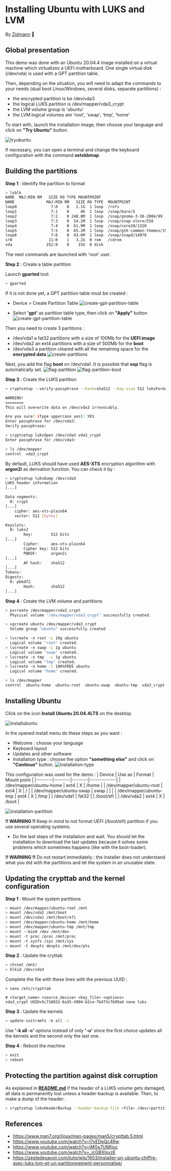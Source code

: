 # Installing Ubuntu with LUKS and LVM
By [Zidmann](mailto:emmanuel.zidel@gmail.com) :bow:

## Global presentation
This demo was done with an Ubuntu 20.04.4 image installed on a virtual machine which virtualizes a UEFI motherboard.
One single virtual disk (/dev/vda) is used with a GPT partition table.

Then, depending on the situation, you will need to adapt the commands to your needs (dual boot Linux/Windows, several disks, separate partitions) :
* the encrypted partition is be /dev/vda3
* the logical LUKS partition is /dev/mapper/vda3_crypt
* the LVM volume group is 'ubuntu'
* the LVM logical volumes are 'root', 'swap', 'tmp', 'home'

To start with, launch the installation image, then choose your language and click on **"Try Ubuntu"** button.

![tryubuntu](./img/install_01_tryubuntu.png)

If necessary, you can open a terminal and change the keyboard configuration with the command **setxkbmap**.

## Building the partitions

**Step 1** : Identify the partition to format
```bash
> lsblk
NAME  MAJ:MIN RM   SIZE RO TYPE MOUNTPOINT
NAME              MAJ:MIN RM   SIZE RO TYPE  MOUNTPOINT
loop0               7:0    0   2.1G  1 loop  /rofs
loop1               7:1    0     4K  1 loop  /snap/bare/5
loop2               7:2    0 248.8M  1 loop  /snap/gnome-3-38-2004/99
loop3               7:3    0  54.2M  1 loop  /snap/snap-store/558
loop4               7:4    0  61.9M  1 loop  /snap/core20/1328
loop5               7:5    0  65.2M  1 loop  /snap/gtk-common-themes/1519
loop6               7:6    0  43.6M  1 loop  /snap/snapd/14978
sr0                11:0    1   3.2G  0 rom   /cdrom
vda               252:0    0    15G  0 disk                                <------------------- here
```

The next commands are launched with 'root' user.

**Step 2** : Create a table partition

Launch **gparted** tool.
```bash
> gparted
```

If it is not done yet, a GPT partition table must be created :
* Device > Create Partition Table
![create-gpt-partition-table](./img/install_02_creategptpartitiontable.png)

* Select **'gpt'** as partition table type, then click on **"Apply"** button
![create-gpt-partition-table](./img/install_03_creategptpartitiontable.png)

Then you need to create 3 partitions :
* /dev/vda1 a fat32 partitions with a size of 100Mb for the **UEFI image**
* /dev/vda2 an ext4 partitions with a size of 500Mb for the **boot**
* /dev/vda3 a partition cleared with all the remaining space for the **encrypted data**
![create-partitions](./img/install_04_createpartitions.png)

Next, you add the flag **boot** on /dev/vda1. It is possible that **esp** flag is automatically set.
![flag-partition](./img/install_05_changepartitionflag.png) ![flag-partition-boot](./img/install_06_changepartitionflagboot.png)

**Step 3** : Create the LUKS partition

```bash
> cryptsetup --verify-passphrase --hash=sha512 --key-size 512 luksFormat /dev/vda3

WARNING!
========
This will overwrite data on /dev/vda3 irrevocably.

Are you sure? (Type uppercase yes): YES
Enter passphrase for /dev/vda3: 
Verify passphrase: 

> cryptsetup luksOpen /dev/vda3 vda3_crypt
Enter passphrase for /dev/vda3:

> ls /dev/mapper
control  vda3_crypt
```

By default, LUKS should have used **AES-XTS** encryption algorithm with **argon2i** as derivation function.
You can check it by :
```bash
> cryptsetup luksDump /dev/vda3
LUKS header information
[...]

Data segments:
  0: crypt
[...]
	cipher: aes-xts-plain64
	sector: 512 [bytes]

Keyslots:
  0: luks2
        Key:        512 bits
[...]
        Cipher:     aes-xts-plain64
        Cipher key: 512 bits
        PBKDF:      argon2i
[...]
        AF hash:    sha512
[...]
Tokens:
Digests:
  0: pbkdf2
        Hash:       sha512
[...]
```

**Step 4** : Create the LVM volume and partitions
```bash
> pvcreate /dev/mapper/vda3_crypt
  Physical volume "/dev/mapper/vda3_crypt" successfully created.

> vgcreate ubuntu /dev/mapper/vda3_crypt
  Volume group "ubuntu" successfully created

> lvcreate -n root -L 10g ubuntu
  Logical volume "root" created.
> lvcreate -n swap -L 1g ubuntu
  Logical volume "swap" created.
> lvcreate -n tmp  -L 1g ubuntu
  Logical volume "tmp" created.
> lvcreate -n home -l 100%FREE ubuntu
  Logical volume "home" created.

> ls /dev/mapper
control  ubuntu-home  ubuntu-root  ubuntu-swap  ubuntu-tmp  vda3_crypt
```

## Installing Ubuntu

Click on the icon **Install Ubuntu 20.04.4LTS** on the desktop.

![installubuntu](./img/install_07_install.png)

In the opened install menu do these steps as you want :
* Welcome : choose your language
* Keyboard layout
* Updates and other software
* Installation type : choose the option **"something else"** and click on **"Continue"** button.
![installation-type](./img/install_08_installation_type.png)

This configuration was used for the demo :
| Device | Use as | Format | Mount point |
|--------|--------|--------|-------------|
| /dev/mapper/ubuntu-home | ext4 | X | /home |
| /dev/mapper/ubuntu-root | ext4 | X | / |
| /dev/mapper/ubuntu-swap | swap | | |
| /dev/mapper/ubuntu-tmp | ext4 | X | /tmp |
| /dev/vda1 | fat32 |  | /boot/efi |
| /dev/vda2 | ext4 | X | /boot |

![installation-partition](./img/install_09_home_partition.png)

**!! WARNING !!** Keep in mind to not format UEFI (/boot/efi) partition if you use several operating systems.

* Do the last steps of the installation and wait. You should let the installation to download the last updates because it solves some problems which sometimes happens (like with the boot-loader).

**!! WARNING !!** Do not restart immediately : the installer does not understand what you did with the partitions and let the system in an unusable  state.


## Updating the crypttab and the kernel configuration

**Step 1** : Mount the system partitions

```bash
> mount /dev/mapper/ubuntu-root /mnt
> mount /dev/vda2 /mnt/boot
> mount /dev/vda1 /mnt/boot/efi
> mount /dev/mapper/ubuntu-home /mnt/home
> mount /dev/mapper/ubuntu-tmp /mnt/tmp
> mount --bind /dev /mnt/dev
> mount -t proc /proc /mnt/proc
> mount -t sysfs /sys /mnt/sys
> mount -t devpts devpts /mnt/dev/pts
```

**Step 2** : Update the cryttab

```bash
> chroot /mnt/
> blkid /dev/vda3
```

Complete the file with these lines with the previous UUID :
```
> nano /etc/crypttab

# <target_name> <source_device> <key_file> <options>
vda3_crypt UUID=5c716032-6a35-4904-b2ce-7b473cfb99ad none luks
```

**Step 3** : Update the kernels

```bash
> update-initramfs -k all -c
```
Use **'-k all -c'** options instead of only **'-u'** since the first choice updates all the kernels and the second only the last one.

**Step 4** : Reboot the machine

```bash
> exit
> reboot 
```

## Protecting the partition against disk corruption
As explained in **[README.md](./README.md)** if the header of a LUKS volume gets damaged, all data is permanently lost unless a header-backup is available.
Then, to make a dump of the header:
```bash
> cryptsetup luksHeaderBackup --header-backup-file <file> /dev/<partition>
```

## References
* https://www.man7.org/linux/man-pages/man5/crypttab.5.html
* https://www.youtube.com/watch?v=l7xEDeQc4Rw
* https://www.youtube.com/watch?v=iMGs7UMtluc
* https://www.youtube.com/watch?v=_icGBXIsvzE
* https://zestedesavoir.com/tutoriels/1653/installer-un-ubuntu-chiffre-avec-luks-lvm-et-un-partitionnement-personnalise/
